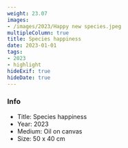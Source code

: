 ```yaml
---
weight: 23.07
images:
- /images/2023/Happy new species.jpeg
multipleColumn: true
title: Species happiness
date: 2023-01-01
tags:
- 2023
- highlight
hideExif: true
hideDate: true
---
```


### Info

- Title: Species happiness
- Year: 2023
- Medium: Oil on canvas
- Size: 50 x 40 cm

